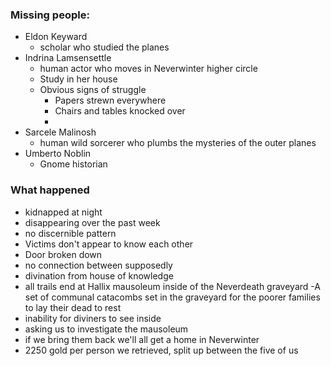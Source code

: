 ### Missing people:
- Eldon Keyward 
	- scholar who studied the planes
- Indrina Lamsensettle 
	- human actor who moves in Neverwinter higher circle
	- Study in her house
	- Obvious signs of struggle
		- Papers strewn everywhere
		- Chairs and tables knocked over
		- 
- Sarcele Malinosh 
	- human wild sorcerer who plumbs the mysteries of the outer planes
- Umberto Noblin
	- Gnome historian
### What happened
- kidnapped at night
- disappearing over the past week
- no discernible pattern
- Victims don't appear to know each other
- Door broken down
- no connection between supposedly
- divination from house of knowledge
- all trails end at Hallix mausoleum inside of the Neverdeath graveyard
	-A set of communal catacombs set in the graveyard for the poorer families to lay their dead to rest
- inability for diviners to see inside
- asking us to investigate the mausoleum
- if we bring them back we'll all get a home in Neverwinter
- 2250 gold per person we retrieved, split up between the five of us
